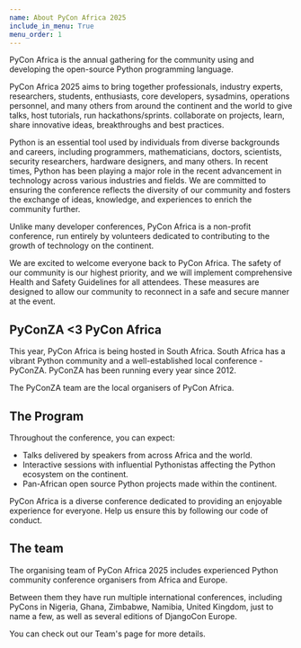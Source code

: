 ```yaml
---
name: About PyCon Africa 2025
include_in_menu: True
menu_order: 1
---
```


PyCon Africa is the annual gathering for the community using and developing the open-source Python programming language.

PyCon Africa 2025 aims to bring together professionals, industry experts, researchers, students, enthusiasts, core developers, sysadmins, operations personnel, and many others from around the continent and the world to give talks, host tutorials, run hackathons/sprints. collaborate on projects, learn, share innovative ideas, breakthroughs and best practices.

Python is an essential tool used by individuals from diverse backgrounds and careers, including programmers, mathematicians, doctors, scientists, security researchers, hardware designers, and many others. In recent times, Python has been playing a major role in the recent advancement in technology across various industries and fields. We are committed to ensuring the conference reflects the diversity of our community and fosters the exchange of ideas, knowledge, and experiences to enrich the community further.

Unlike many developer conferences, PyCon Africa is a non-profit conference, run entirely by volunteers dedicated to contributing to the growth of technology on the continent.

We are excited to welcome everyone back to PyCon Africa. The safety of our community is our highest priority, and we will implement comprehensive Health and Safety Guidelines for all attendees. These measures are designed to allow our community to reconnect in a safe and secure manner at the event.

## PyConZA <3 PyCon Africa 

This year, PyCon Africa is being hosted in South Africa. South Africa has a vibrant Python community and a well-established local conference - PyConZA. PyConZA has been running every year since 2012. 

The PyConZA team are the local organisers of PyCon Africa. 

## The Program 

Throughout the conference, you can expect:

- Talks delivered by speakers from across Africa and the world.
- Interactive sessions with influential Pythonistas affecting the Python ecosystem on the continent.
- Pan-African open source Python projects made within the continent.

PyCon Africa is a diverse conference dedicated to providing an enjoyable experience for everyone. Help us ensure this by following our code of conduct.

## The team 

The organising team of PyCon Africa 2025 includes experienced Python community conference organisers from Africa and Europe.

Between them they have run multiple international conferences, including PyCons in Nigeria, Ghana, Zimbabwe, Namibia, United Kingdom, just to name a few, as well as several editions of DjangoCon Europe.

You can check out our Team's page for more details.